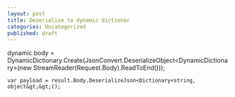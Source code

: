 ```yaml
---
layout: post
title: Dezerialize to dynamic dictionar
categories: Uncategorized
published: draft
---
```

dynamic body = DynamicDictionary.Create(JsonConvert.DeserializeObject<DynamicDictionary&gt;(new StreamReader(Request.Body).ReadToEnd()));

    var payload = result.Body.DeserializeJson<Dictionary<string, object&gt;&gt;();